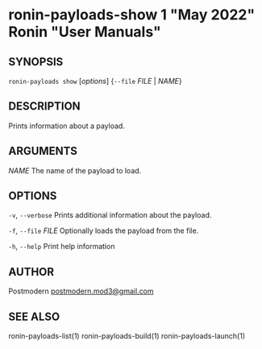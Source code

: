 # ronin-payloads-show 1 "May 2022" Ronin "User Manuals"

## SYNOPSIS

`ronin-payloads show` [*options*] {`--file` *FILE* \| *NAME*}

## DESCRIPTION

Prints information about a payload.

## ARGUMENTS

*NAME*
  The name of the payload to load.

## OPTIONS

`-v`, `--verbose`
  Prints additional information about the payload.

`-f`, `--file` *FILE*
  Optionally loads the payload from the file.

`-h`, `--help`
  Print help information

## AUTHOR

Postmodern <postmodern.mod3@gmail.com>

## SEE ALSO

ronin-payloads-list(1) ronin-payloads-build(1) ronin-payloads-launch(1)
